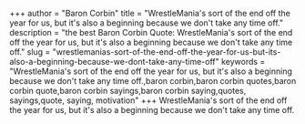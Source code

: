 +++
author = "Baron Corbin"
title = "WrestleMania's sort of the end off the year for us, but it's also a beginning because we don't take any time off."
description = "the best Baron Corbin Quote: WrestleMania's sort of the end off the year for us, but it's also a beginning because we don't take any time off."
slug = "wrestlemanias-sort-of-the-end-off-the-year-for-us-but-its-also-a-beginning-because-we-dont-take-any-time-off"
keywords = "WrestleMania's sort of the end off the year for us, but it's also a beginning because we don't take any time off.,baron corbin,baron corbin quotes,baron corbin quote,baron corbin sayings,baron corbin saying,quotes, sayings,quote, saying, motivation"
+++
WrestleMania's sort of the end off the year for us, but it's also a beginning because we don't take any time off.
